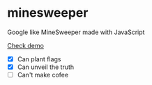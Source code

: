 # minesweeper
Google like MineSweeper made with JavaScript

[Check demo](https://redeifantasmi.github.io/minesweeper/)

- [x]  Can plant flags
- [x]  Can unveil the truth
- [ ]  Can't make cofee
